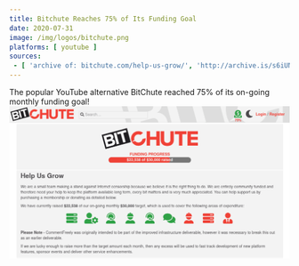 ```yaml
---
title: Bitchute Reaches 75% of Its Funding Goal
date: 2020-07-31
image: /img/logos/bitchute.png
platforms: [ youtube ]
sources:
 - [ 'archive of: bitchute.com/help-us-grow/', 'http://archive.is/s6iUN' ]
---
```


The popular YouTube alternative BitChute reached 75% of its on-going monthly funding goal!
![](screenshot.png)
